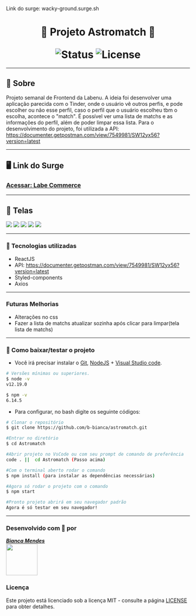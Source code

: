 Link do surge: wacky-ground.surge.sh

<h1 align=center>

 💜 Projeto Astromatch 💜 <br>

<img src="https://camo.githubusercontent.com/a45bd10a7ea5a30b5665d9869b0ce1324fa90350/68747470733a2f2f696d672e736869656c64732e696f2f62616467652f7374617475732d6163746976652d737563636573732e737667" alt="Status" data-canonical-src="https://img.shields.io/badge/status-active-success.svg" style="max-width:100%;">
<img src="https://camo.githubusercontent.com/890acbdcb87868b382af9a4b1fac507b9659d9bf/68747470733a2f2f696d672e736869656c64732e696f2f62616467652f6c6963656e73652d4d49542d626c75652e737667" alt="License" data-canonical-src="https://img.shields.io/badge/license-MIT-blue.svg" style="max-width:100%;">
</h1>

---

## 📝️ Sobre
Projeto semanal de Frontend da Labenu. A ideia foi desenvolver uma aplicação parecida com o Tinder, onde o usuário vê outros perfis, e pode escolher ou não esse perfil, caso o perfil que o usuário escolheu tbm o escolha, acontece o "match". É possível ver uma lista de matchs e as informações do perfil, além de poder limpar essa lista.
Para o desenvolvimento do projeto, foi utilizada a API: <span>https://documenter.getpostman.com/view/7549981/SW12yx56?version=latest</span>

---

## 🖥 Link do Surge
<h3>
<a href="http://wacky-ground.surge.sh/" target="_blank">Acessar: Labe Commerce</a>
</h3>


---

## 🚀️ Telas

<img src="src/assets/imgReadMe/sreen1.png">
<img src="src/assets/imgReadMe/screen2.png">
<img src="src/assets/imgReadMe/screen3.png">
<img src="src/assets/imgReadMe/screen4.png">
<img src="src/assets/imgReadMe/screen5.png">


---

### 🚀️ Tecnologias utilizadas

- ReactJS
- API: <span>https://documenter.getpostman.com/view/7549981/SW12yx56?version=latest</span>
- Styled-components
- Axios

---

### Futuras Melhorias

- Alterações no css
- Fazer a lista de matchs atualizar sozinha após clicar para limpar(tela lista de matchs)

---

### 💾️ Como baixar/testar o projeto

- Você irá precisar instalar o [Git](https://git-scm.com/), [NodeJS](https://nodejs.org/pt-br/download/) + [Visual Studio code](https://code.visualstudio.com/).

```bash
# Versões mínimas ou superiores.
$ node -v
v12.19.0

$ npm -v
6.14.5
```

- Para configurar, no bash digite os seguinte códigos:

```bash
# Clonar o repositório
$ git clone https://github.com/b-bianca/astromatch.git

#Entrar no diretório
$ cd Astromatch

#Abrir projeto no VsCode ou com seu prompt de comando de preferência
code . ||  cd Astromatch (Passo acima) 

#Com o terminal aberto rodar o comando
$ npm install (para instalar as dependências necessárias)

#Agora só rodar o projeto com o comando
$ npm start

#Pronto projeto abrirá em seu navegador padrão
Agora é só testar em seu navegador!

```
---

### Desenvolvido com 💜 por

<a href="https://www.linkedin.com/in/bianca-cmendes/" target="_blank">***Bianca Mendes***</a>
<br/> 
<img src="src/assets/imgReadMe/Linkedin-Logo.png" width="86px">


### Licença

Este projeto está licenciado sob a licença MIT - consulte a página [LICENSE](https://opensource.org/licenses/MIT) para obter detalhes.
